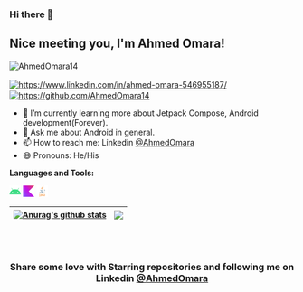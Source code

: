 
### Hi there 👋

## Nice meeting you, I'm Ahmed Omara!

<p><img align="center" src="https://komarev.com/ghpvc/?username=AhmedOmara14" alt="AhmedOmara14" /></p>

<a href="https://linkedin.com/in/ahmed-omara-546955187/" target="blank"><img align="center" src="https://cdn.jsdelivr.net/npm/simple-icons@3.0.1/icons/linkedin.svg" alt="https://www.linkedin.com/in/ahmed-omara-546955187/" height="30" width="40" /></a>
<a href="https://github.com/AhmedOmara14" target="blank"><img align="center" src="https://cdn.jsdelivr.net/npm/simple-icons@3.0.1/icons/github.svg" alt="https://github.com/AhmedOmara14" height="30" width="40" /></a>
</p>

- 🌱 I’m currently learning more about Jetpack Compose, Android development(Forever).
- 💬 Ask me about Android in general.
- 📫 How to reach me: Linkedin <a href="https://www.linkedin.com/in/ahmed-omara-546955187/">@AhmedOmara</a>
- 😄 Pronouns: He/His



**Languages and Tools:**  

<code><img height="20" src="https://raw.githubusercontent.com/github/explore/80688e429a7d4ef2fca1e82350fe8e3517d3494d/topics/android/android.png"></code>
<code><img height="20" src="https://raw.githubusercontent.com/github/explore/80688e429a7d4ef2fca1e82350fe8e3517d3494d/topics/kotlin/kotlin.png"></code>
<code><img height="20" src="https://raw.githubusercontent.com/github/explore/80688e429a7d4ef2fca1e82350fe8e3517d3494d/topics/java/java.png"></code>


| <a href="https://github.com/AhmedOmara14/github-readme-stats"><img align="center" src="https://github-readme-stats.vercel.app/api?username=AhmedOmara14&show_icons=true&include_all_commits=true&theme=buefy&hide_border=true" alt="Anurag's github stats" /></a> | <a href="https://github.com/AhmedOmara14/github-readme-stats"><img align="center" src="https://github-readme-stats.vercel.app/api/top-langs/?username=AhmedOmara14&layout=compact&theme=buefy&hide_border=true" /></a> |
| ------------- | ------------- |



<br />
<br />
<div align="center">

### Share some love with Starring repositories and following me on Linkedin <a href="https://www.linkedin.com/in/ahmed-omara-546955187/">@AhmedOmara</a> 

</div>



